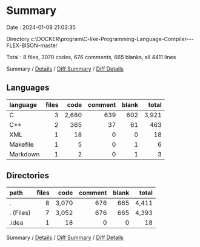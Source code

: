 # Summary

Date : 2024-01-08 21:03:35

Directory c:\\DOCKER\\program\\C-like-Programming-Language-Compiler---FLEX-BISON-master

Total : 8 files,  3070 codes, 676 comments, 665 blanks, all 4411 lines

Summary / [Details](details.md) / [Diff Summary](diff.md) / [Diff Details](diff-details.md)

## Languages
| language | files | code | comment | blank | total |
| :--- | ---: | ---: | ---: | ---: | ---: |
| C | 3 | 2,680 | 639 | 602 | 3,921 |
| C++ | 2 | 365 | 37 | 61 | 463 |
| XML | 1 | 18 | 0 | 0 | 18 |
| Makefile | 1 | 5 | 0 | 1 | 6 |
| Markdown | 1 | 2 | 0 | 1 | 3 |

## Directories
| path | files | code | comment | blank | total |
| :--- | ---: | ---: | ---: | ---: | ---: |
| . | 8 | 3,070 | 676 | 665 | 4,411 |
| . (Files) | 7 | 3,052 | 676 | 665 | 4,393 |
| .idea | 1 | 18 | 0 | 0 | 18 |

Summary / [Details](details.md) / [Diff Summary](diff.md) / [Diff Details](diff-details.md)
